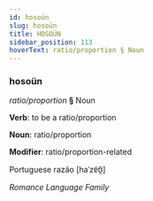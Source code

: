 ```yaml
---
id: hosoün
slug: hosoün
title: HOSOÜN
sidebar_position: 113
hoverText: ratio/proportion § Noun
---
```


### hosoün

*ratio/proportion* **§** Noun

**Verb**: to be a ratio/proportion

**Noun**: ratio/proportion

**Modifier**: ratio/proportion-related

Portuguese razão [haˈzɐ̃ʊ̯̃]

*Romance Language Family*